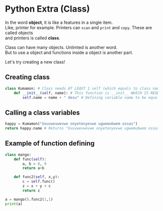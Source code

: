 # Python Extra (Class)

In the word **object**, it is like a features in a single item. <br>
Like, printer for example. Printers can `scan` and `print` and `copy`. These are called objects <br>
and printers is called **class**.

Class can have many objects. Unlimted is another word.<br>
But to use a object and functions inside a object is another part.

Let's try creating a new class!

## Creating class
```python
class Kumamon: # Class needs AT LEAST 1 self (which equals to class name itself.)
    def __init__(self, name): # This function is __init__ WHICH IS REQUIRED BY CLASS. It defines all other variable name
        self.name = name + " desu" # Defining variable name to be equal to itself + desu
```

## Calling a class variables
```python
happy = Kumamon("Uvuvwevwevwe onyetenyevwe ugwemubwem ossas")
return happy.name # Returns "Uvuvwevwevwe onyetenyevwe ugwemubwem ossas desu"

```

## Example of function defining
```python
class mango:
    def func(self):
        a, b = 8, 9
        return a+b

    def func2(self, x,y):
        c = self.func()
        z = x + y + c
        return z

a = mango().func2(1,1)
print(a)
```
